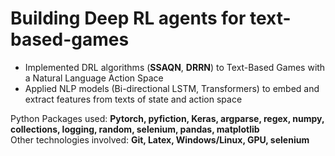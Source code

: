 # Building Deep RL agents for text-based-games

- Implemented DRL algorithms (**SSAQN**, **DRRN**) to Text-Based Games with a Natural Language Action Space
- Applied NLP models (Bi-directional LSTM, Transformers) to embed and extract features from texts of state and action space

Python Packages used: **Pytorch, pyfiction, Keras, argparse, regex, numpy, collections, logging, random, selenium, pandas, matplotlib**
\
Other technologies involved: **Git, Latex, Windows/Linux, GPU, selenium**
